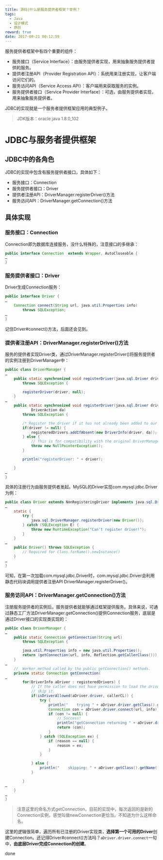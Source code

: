 ```yaml
---
title: 源码|什么是服务提供者框架？举例？
tags:
  - Java
  - 设计模式
  - 原创
reward: true
date: 2017-09-21 00:12:59
---
```



服务提供者框架中有四个重要的组件：

* 服务接口（Service Interface）：由服务提供者实现，用来抽象服务提供者提供的服务。
* 提供者注册API（Provider Registration API）：系统用来注册实现，让客户端访问它们的。
* 服务访问API（Service Access API）：客户端用来获取服务的实例。
* 服务提供者接口（Service Provider Interface）：可选，由服务提供者实现，用来抽象服务提供者。

JDBC的实现就是一个服务者提供框架应用的典型例子。

<!--more-->

>JDK版本：oracle java 1.8.0_102

# JDBC与服务者提供框架

## JDBC中的各角色

JDBC的实现中包含有服务提供者接口，具体如下：

* 服务接口：Connection
* 服务提供者接口：Driver
* 提供者注册API：DriverManager.registerDriver()方法
* 服务访问API：DriverManager.getConnection()方法

## 具体实现

### 服务接口：Connection

Connection即为数据库连接服务，没什么特殊的，注意接口的多继承：

```java
public interface Connection  extends Wrapper, AutoCloseable {
…
}
```

### 服务提供者接口：Driver

Driver生成Connection服务：

```java
public interface Driver {
…
    Connection connect(String url, java.util.Properties info)
        throws SQLException;
…
}
```

记住Driver#connect()方法，后面还会见到。

### 提供者注册API：DriverManager.registerDriver()方法

服务的提供者实现Driver类，通过DriverManager.registerDriver()将服务提供者的实例注册到DriverManager中：

```java
public class DriverManager {
…
    public static synchronized void registerDriver(java.sql.Driver driver)
        throws SQLException {

        registerDriver(driver, null);
    }
…
    public static synchronized void registerDriver(java.sql.Driver driver,
            DriverAction da)
        throws SQLException {

        /* Register the driver if it has not already been added to our list */
        if(driver != null) {
            registeredDrivers.addIfAbsent(new DriverInfo(driver, da));
        } else {
            // This is for compatibility with the original DriverManager
            throw new NullPointerException();
        }

        println("registerDriver: " + driver);

    }
…
}
```

具体的注册行为由服务提供者发起。MySQL的Driver实现com.mysql.jdbc.Driver为例：

```java
public class Driver extends NonRegisteringDriver implements java.sql.Driver {
…
	static {
		try {
			java.sql.DriverManager.registerDriver(new Driver());
		} catch (SQLException E) {
			throw new RuntimeException("Can't register driver!");
		}
	}
…
	public Driver() throws SQLException {
		// Required for Class.forName().newInstance()
	}
…
}
```

可知，在第一次加载com.mysql.jdbc.Driver时，com.mysql.jdbc.Driver会利用静态代码块调用提供者注册API DriverManager.registerDriver()。

### 服务访问API：DriverManager.getConnection()方法

注册服务提供者的实例后，服务提供者就能够通过框架提供服务。具体来说，可通过静态工厂方法DriverManager.getConnection()提供Connection服务，底层是通过Driver接口的实现类实现的：

```java
public class DriverManager {
…
    public static Connection getConnection(String url)
        throws SQLException {

        java.util.Properties info = new java.util.Properties();
        return (getConnection(url, info, Reflection.getCallerClass()));
    }
…
    //  Worker method called by the public getConnection() methods.
    private static Connection getConnection(
…
        for(DriverInfo aDriver : registeredDrivers) {
            // If the caller does not have permission to load the driver then
            // skip it.
            if(isDriverAllowed(aDriver.driver, callerCL)) {
                try {
                    println("    trying " + aDriver.driver.getClass().getName());
                    Connection con = aDriver.driver.connect(url, info);
                    if (con != null) {
                        // Success!
                        println("getConnection returning " + aDriver.driver.getClass().getName());
                        return (con);
                    }
                } catch (SQLException ex) {
                    if (reason == null) {
                        reason = ex;
                    }
                }

            } else {
                println("    skipping: " + aDriver.getClass().getName());
            }

        }
…
    }
…
}
```

>注意这里的命名方式getConnection，目前的实现中，每次返回的是新的Connection实例，感觉叫做newConnection更恰当。不知道为什么这样命名。

这里的逻辑很简单，遍历所有已注册的Driver实现类，**选择第一个可用的Driver**创建Connection。还记得Driver#connect()方法吗？`aDriver.driver.connect`一句中，**由底层Driver完成Connection的创建**。

done
